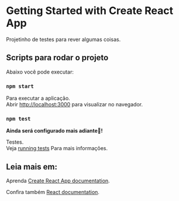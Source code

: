 # Getting Started with Create React App

Projetinho de testes para rever algumas coisas.

## Scripts para rodar o projeto

Abaixo você pode executar:

### `npm start`

Para executar a aplicação.\
Abrir [http://localhost:3000](http://localhost:3000) para visualizar no navegador.

### `npm test`

**Ainda será configurado mais adiante🫶!**

Testes.\
Veja [running tests](https://facebook.github.io/create-react-app/docs/running-tests) Para mais informações.

## Leia mais em:

Aprenda [Create React App documentation](https://facebook.github.io/create-react-app/docs/getting-started).

Confira também [React documentation](https://reactjs.org/).
